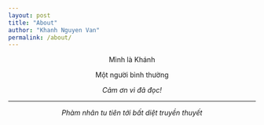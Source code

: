 ```yaml
---
layout: post
title: "About"
author: "Khanh Nguyen Van"
permalink: /about/
---
```


<p style="text-align: center;">Mình là Khánh</p>
<p style="text-align: center;">Một người bình thường</p>
<p style="text-align: center;"><em>Cảm ơn vì đã đọc!<em></p>






---


<p style="text-align: center;"><em>Phàm nhân tu tiên tới bất diệt truyền thuyết</em></p>




 